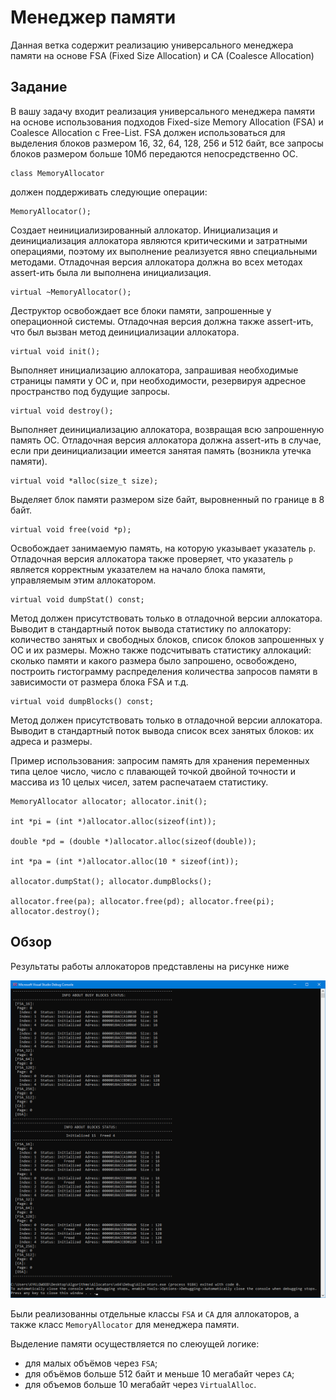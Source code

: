 # Менеджер памяти

Данная ветка содержит реализацию универсального менеджера памяти на основе FSA (Fixed Size Allocation) и CA (Coalesce Allocation)

## Задание 

В вашу задачу входит реализация универсального менеджера памяти на основе использования подходов Fixed-size Memory Allocation (FSA) и Coalesce Allocation с Free-List. 
FSA должен использоваться для выделения блоков размером 16, 32, 64, 128, 256 и 512 байт, все запросы блоков размером больше 10Мб передаются непосредственно ОС.
```
class MemoryAllocator
```
должен поддерживать следующие операции:
```
MemoryAllocator();
```
Создает неинициализированный аллокатор. Инициализация и деинициализация аллокатора являются критическими и затратными операциями, поэтому их выполнение реализуется явно специальными методами. 
Отладочная версия аллокатора должна во всех методах assert-ить была ли выполнена инициализация.
```
virtual ~MemoryAllocator();
```
Деструктор освобождает все блоки памяти, запрошенные у операционной системы. 
Отладочная версия должна также assert-ить, что был вызван метод деинициализации аллокатора.
```
virtual void init();
```
Выполняет инициализацию аллокатора, запрашивая необходимые страницы памяти у ОС и, при необходимости, резервируя адресное пространство под будущие запросы.
```
virtual void destroy();
```
Выполняет деинициализацию аллокатора, возвращая всю запрошенную память ОС. 
Отладочная версия аллокатора должна assert-ить в случае, если при деинициализации имеется занятая память (возникла утечка памяти).
```
virtual void *alloc(size_t size);
```
Выделяет блок памяти размером size байт, выровненный по границе в 8 байт.
```
virtual void free(void *p);
```
Освобождает занимаемую память, на которую указывает указатель `p`. 
Отладочная версия аллокатора также проверяет, что указатель `p` является корректным указателем на начало блока памяти, управляемым этим аллокатором.
```
virtual void dumpStat() const;
```
Метод должен присутствовать только в отладочной версии аллокатора. 
Выводит в стандартный поток вывода статистику по аллокатору: количество занятых и свободных блоков, список блоков запрошенных у ОС и их размеры. Можно также подсчитывать статистику аллокаций: сколько памяти и какого размера было запрошено, освобождено, построить гистограмму распределения количества запросов памяти в зависимости от размера блока FSA и т.д.
```
virtual void dumpBlocks() const;
```
Метод должен присутствовать только в отладочной версии аллокатора. 
Выводит в стандартный поток вывода список всех занятых блоков: их адреса и размеры.

Пример использования: запросим память для хранения переменных типа целое число, число с плавающей точкой двойной точности и массива из 10 целых чисел, затем распечатаем статистику.
```
MemoryAllocator allocator; allocator.init();

int *pi = (int *)allocator.alloc(sizeof(int));

double *pd = (double *)allocator.alloc(sizeof(double));

int *pa = (int *)allocator.alloc(10 * sizeof(int));

allocator.dumpStat(); allocator.dumpBlocks();

allocator.free(pa); allocator.free(pd); allocator.free(pi); allocator.destroy();
```

## Обзор

Результаты работы аллокаторов представлены на рисунке ниже

![Result](AllocatorsResult.png)

Были реализованны отдельные классы `FSA` и `CA` для аллокаторов, а также класс `MemoryAllocator` для менеджера памяти.

Выделение памяти осуществляется по слеюущей логике:
-  для малых объёмов через ```FSA```;
-  для объёмов больше 512 байт и меньше 10 мегабайт через ```CA```;
-  для объемов больше 10 мегабайт через ```VirtualAlloc```.
